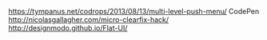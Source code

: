 https://tympanus.net/codrops/2013/08/13/multi-level-push-menu/
CodePen
http://nicolasgallagher.com/micro-clearfix-hack/
http://designmodo.github.io/Flat-UI/
